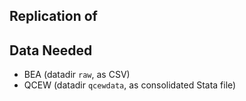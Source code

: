 Replication of
--------------

## Data Needed

- BEA  (datadir `raw`, as CSV)
- QCEW (datadir `qcewdata`, as consolidated Stata file)

